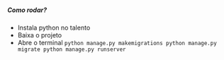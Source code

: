 ##### Como rodar?
- Instala python no talento
- Baixa o projeto
- Abre o terminal
`python manage.py makemigrations
python manage.py migrate
python manage.py runserver`
